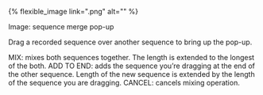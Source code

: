 ---
---

{% flexible_image link=".png" alt="" %}

Image: sequence merge pop-up

Drag a recorded sequence over another sequence to bring up the pop-up. 

MIX: mixes both sequences together. The length is extended to the longest of the both. 
ADD TO END: adds the sequence you’re dragging at the end of the other sequence. Length of the new sequence is extended by the length of the sequence you are dragging.
CANCEL: cancels mixing operation.
